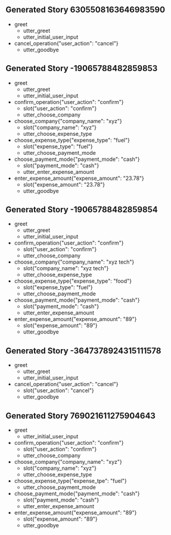 
    
## Generated Story 6305508163646983590
* greet
    - utter_greet
    - utter_initial_user_input
* cancel_operation{"user_action": "cancel"}
    - utter_goodbye
    

## Generated Story -19065788482859853
* greet
    - utter_greet
    - utter_initial_user_input
* confirm_operation{"user_action": "confirm"}
    - slot{"user_action": "confirm"}
    - utter_choose_company
* choose_company{"company_name": "xyz"}
    - slot{"company_name": "xyz"}
    - utter_choose_expense_type
* choose_expense_type{"expense_type": "fuel"}
    - slot{"expense_type": "fuel"}
    - utter_choose_payment_mode
* choose_payment_mode{"payment_mode": "cash"}
    - slot{"payment_mode": "cash"}
    - utter_enter_expense_amount
* enter_expense_amount{"expense_amount": "23.78"}
    - slot{"expense_amount": "23.78"}
    - utter_goodbye
    


## Generated Story -19065788482859854
* greet
    - utter_greet
    - utter_initial_user_input
* confirm_operation{"user_action": "confirm"}
    - slot{"user_action": "confirm"}
    - utter_choose_company
* choose_company{"company_name": "xyz tech"}
    - slot{"company_name": "xyz tech"}
    - utter_choose_expense_type
* choose_expense_type{"expense_type": "food"}
    - slot{"expense_type": "fuel"}
    - utter_choose_payment_mode
* choose_payment_mode{"payment_mode": "cash"}
    - slot{"payment_mode": "cash"}
    - utter_enter_expense_amount
* enter_expense_amount{"expense_amount": "89"}
    - slot{"expense_amount": "89"}
    - utter_goodbye
    

## Generated Story -3647378924315111578
* greet
    - utter_greet
    - utter_initial_user_input
* cancel_operation{"user_action": "cancel"}
    - slot{"user_action": "cancel"}
    - utter_goodbye
    
## Generated Story 769021611275904643
* greet
    - utter_initial_user_input
* confirm_operation{"user_action": "confirm"}
    - slot{"user_action": "confirm"}
    - utter_choose_company
* choose_company{"company_name": "xyz"}
    - slot{"company_name": "xyz"}
    - utter_choose_expense_type
* choose_expense_type{"expense_tpe": "fuel"}
    - utter_choose_payment_mode
* choose_payment_mode{"payment_mode": "cash"}
    - slot{"payment_mode": "cash"}
    - utter_enter_expense_amount
* enter_expense_amount{"expense_amount": "89"}
    - slot{"expense_amount": "89"}
    - utter_goodbye
 